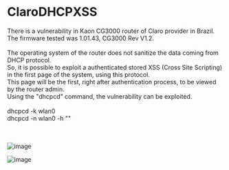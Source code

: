 # ClaroDHCPXSS

There is a vulnerability in Kaon CG3000 router of Claro provider in Brazil.<br>
The firmware tested was 1.01.43, CG3000 Rev V1.2.<br>
<br>
The operating system of the router does not sanitize the data coming from DHCP protocol.<br>
So, it is possible to exploit a authenticated stored XSS (Cross Site Scripting) in the first page of the system, using this protocol.<br>
This page will be the first, right after authentication process, to be viewed by the router admin.<br>
Using the "dhcpcd" command, the vulnerability can be exploited.<br>
<br>
dhcpcd -k wlan0<br>
dhcpcd -n wlan0 -h "<script>alert('XSS')</script>"<br>
<br>
<br>


![image](https://github.com/user-attachments/assets/555655dd-72d3-43a6-925e-c6e9fc581019)

![image](https://github.com/user-attachments/assets/b562135d-31fe-47a6-b53e-10e19044c97b)


